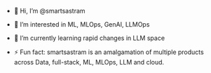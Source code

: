 - 👋 Hi, I’m @smartsastram
- 👀 I’m interested in ML, MLOps, GenAI, LLMOps
- 🌱 I’m currently learning rapid changes in LLM space

- ⚡ Fun fact: smartsastram is an amalgamation of multiple products across Data, full-stack, ML, MLOps, LLM and cloud.

<!---
smartsastram/smartsastram is a ✨ special ✨ repository because its `README.md` (this file) appears on your GitHub profile.
You can click the Preview link to take a look at your changes.
--->
